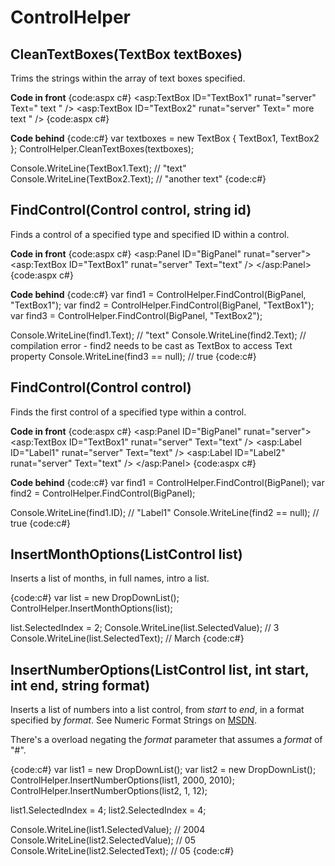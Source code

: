 # ControlHelper

## CleanTextBoxes(TextBox[]() textBoxes)

Trims the strings within the array of text boxes specified.

**Code in front**
{code:aspx c#}
<asp:TextBox ID="TextBox1" runat="server" Text=" text " />
<asp:TextBox ID="TextBox2" runat="server" Text="  more text   " />
{code:aspx c#}

**Code behind**
{code:c#}
var textboxes = new TextBox[]() { TextBox1, TextBox2 };
ControlHelper.CleanTextBoxes(textboxes);

Console.WriteLine(TextBox1.Text); // "text"
Console.WriteLine(TextBox2.Text); // "another text"
{code:c#}

## FindControl<T>(Control control, string id)

Finds a control of a specified type and specified ID within a control.

**Code in front**
{code:aspx c#}
<asp:Panel ID="BigPanel" runat="server">
	<asp:TextBox ID="TextBox1" runat="server" Text="text" />
</asp:Panel>
{code:aspx c#}

**Code behind**
{code:c#}
var find1 = ControlHelper.FindControl<TextBox>(BigPanel, "TextBox1");
var find2 = ControlHelper.FindControl<Control>(BigPanel, "TextBox1");
var find3 = ControlHelper.FindControl<Control>(BigPanel, "TextBox2");

Console.WriteLine(find1.Text); // "text"
Console.WriteLine(find2.Text); // compilation error - find2 needs to be cast as TextBox to access Text property
Console.WriteLine(find3 == null); // true
{code:c#}

## FindControl<T>(Control control)

Finds the first control of a specified type within a control.

**Code in front**
{code:aspx c#}
<asp:Panel ID="BigPanel" runat="server">
	<asp:TextBox ID="TextBox1" runat="server" Text="text" />
	<asp:Label ID="Label1" runat="server" Text="text" />
	<asp:Label ID="Label2" runat="server" Text="text" />
</asp:Panel>
{code:aspx c#}

**Code behind**
{code:c#}
var find1 = ControlHelper.FindControl<Label>(BigPanel);
var find2 = ControlHelper.FindControl<DropDownList>(BigPanel);

Console.WriteLine(find1.ID); // "Label1"
Console.WriteLine(find2 == null); // true
{code:c#}

## InsertMonthOptions(ListControl list)

Inserts a list of months, in full names, intro a list.

{code:c#}
var list = new DropDownList();
ControlHelper.InsertMonthOptions(list);

list.SelectedIndex = 2;
Console.WriteLine(list.SelectedValue); // 3
Console.WriteLine(list.SelectedText); // March
{code:c#}

## InsertNumberOptions(ListControl list, int start, int end, string format)

Inserts a list of numbers into a list control, from _start_ to _end_, in a format specified by _format_. See Numeric Format Strings on [MSDN](http://msdn.microsoft.com/en-us/library/427bttx3(v=VS.85).aspx).

There's a overload negating the _format_ parameter that assumes a _format_ of "#".

{code:c#}
var list1 = new DropDownList();
var list2 = new DropDownList();
ControlHelper.InsertNumberOptions(list1, 2000, 2010);
ControlHelper.InsertNumberOptions(list2, 1, 12);

list1.SelectedIndex = 4;
list2.SelectedIndex = 4;

Console.WriteLine(list1.SelectedValue); // 2004
Console.WriteLine(list2.SelectedValue); // 05
Console.WriteLine(list2.SelectedText); // 05
{code:c#}